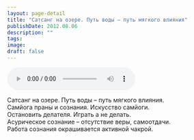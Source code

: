 ```yaml
---
layout: page-detail
title: "Cатсанг на озере. Путь воды – путь мягкого влияния"
publishDate: 2012.08.06
description: ""
tags:
image:
draft: false
---
```


<audio title="2012.08.06 - Cатсанг на озере. Путь воды – путь мягкого влияния.mp3" src="https://filer-api.advayta.org/v1.0/public/files/73218" controls=""></audio>

 Cатсанг на озере. Путь воды – путь мягкого влияния.  
Самйога праны и сознания. Искусство самйоги.  
Остановить делателя. Играть а не делать.  
Асурическое сознание – отсутствие веры, самоотдачи.  
Работа сознания окрашивается активной чакрой.  

  
